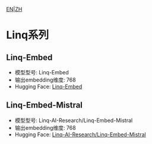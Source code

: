 [EN](../../../../en/general_embedding/text_embedding/linq_series/README.md)|[ZH](README.md)
# Linq系列

## Linq-Embed
- 模型型号: Linq-Embed
- 输出embedding维度: 768
- Hugging Face: [Linq-Embed](https://huggingface.co/spaces/mteb/leaderboard)

## Linq-Embed-Mistral
- 模型型号: Linq-AI-Research/Linq-Embed-Mistral
- 输出embedding维度: 768
- Hugging Face: [Linq-AI-Research/Linq-Embed-Mistral](https://huggingface.co/Linq-AI-Research/Linq-Embed-Mistral) 